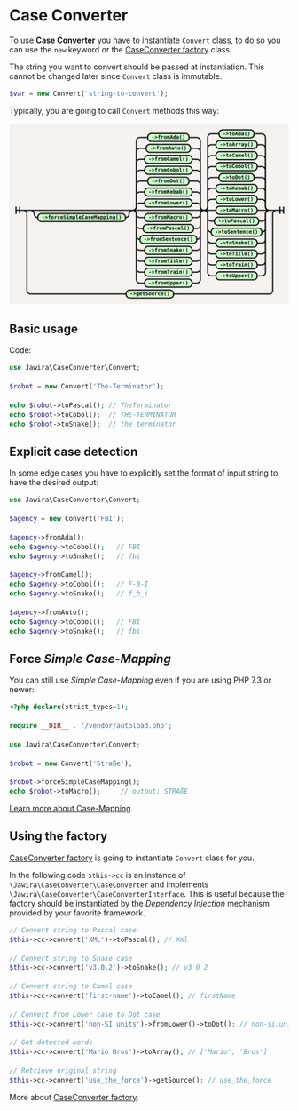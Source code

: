 Case Converter
==============

To use **Case Converter** you have to instantiate `Convert` class, to do so you
can use the `new` keyword or the [CaseConverter factory] class.

The string you want to convert should be passed at instantiation. This cannot be
changed later since `Convert` class is immutable.

```php
$var = new Convert('string-to-convert');
```

Typically, you are going to call `Convert` methods this way:

![Method call](./images/railroad.png)

Basic usage
-----------

Code:

```php
use Jawira\CaseConverter\Convert;

$robot = new Convert('The-Terminator');

echo $robot->toPascal(); // TheTerminator
echo $robot->toCobol();  // THE-TERMINATOR
echo $robot->toSnake();  // the_terminator
```

Explicit case detection
-----------------------

In some edge cases you have to explicitly set the format of input string to have
the desired output:

```php
use Jawira\CaseConverter\Convert;

$agency = new Convert('FBI');

$agency->fromAda();
echo $agency->toCobol();   // FBI
echo $agency->toSnake();   // fbi

$agency->fromCamel();
echo $agency->toCobol();   // F-B-I
echo $agency->toSnake();   // f_b_i

$agency->fromAuto();
echo $agency->toCobol();   // FBI
echo $agency->toSnake();   // fbi
```

Force _Simple Case-Mapping_
---------------------------

You can still use _Simple Case-Mapping_ even if you are using PHP 7.3 or newer:

```php
<?php declare(strict_types=1);

require __DIR__ . '/vendor/autoload.php';

use Jawira\CaseConverter\Convert;

$robot = new Convert('Straße');

$robot->forceSimpleCaseMapping();
echo $robot->toMacro();     // output: STRAßE
```

[Learn more about Case-Mapping][Case-Mapping].

Using the factory
-----------------

[CaseConverter factory] is going to instantiate `Convert` class for you.

In the following code `$this->cc` is an instance of
`\Jawira\CaseConverter\CaseConverter` and implements
`\Jawira\CaseConverter\CaseConverterInterface`. This is useful because the
factory should be instantiated by the _Dependency Injection_ mechanism provided
by your favorite framework.

```php
// Convert string to Pascal case
$this->cc->convert('XML')->toPascal(); // Xml

// Convert string to Snake case
$this->cc->convert('v3.0.2')->toSnake(); // v3_0_2

// Convert string to Camel case
$this->cc->convert('first-name')->toCamel(); // firstName

// Convert from Lower case to Dot case
$this->cc->convert('non-SI units')->fromLower()->toDot(); // non-si.units

// Get detected words
$this->cc->convert('Mario Bros')->toArray(); // ['Mario', 'Bros']

// Retrieve original string
$this->cc->convert('use_the_force')->getSource(); // use_the_force
```

More about [CaseConverter factory].

[Case-Mapping]: ./case-mapping.md

[CaseConverter factory]: ./using-the-factory.md
